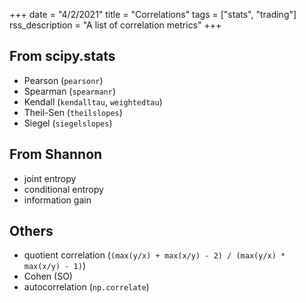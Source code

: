 +++
date = "4/2/2021"
title = "Correlations"
tags = ["stats", "trading"]
rss_description = "A list of correlation metrics"
+++

## From scipy.stats

- Pearson (`pearsonr`)
- Spearman (`spearmanr`)
- Kendall (`kendalltau`, `weightedtau`)
- Theil-Sen (`theilslopes`)
- Siegel (`siegelslopes`)

## From Shannon

- joint entropy
- conditional entropy
- information gain

## Others

- quotient correlation (`(max(y/x) + max(x/y) - 2) / (max(y/x) * max(x/y) - 1)`)
- Cohen (SO)
- autocorrelation (`np.correlate`)

